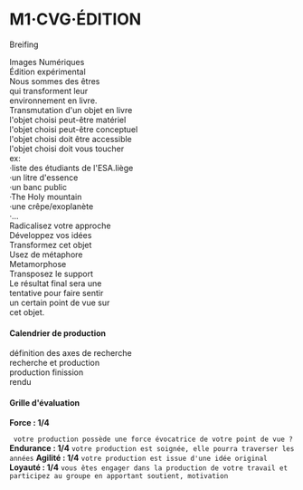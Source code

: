 # M1·CVG·ÉDITION

Breifing

Images Numériques<br/>Édition expérimental<br/>    Nous sommes des êtres<br/>    qui transforment leur <br/>    environnement en livre.<br/>Transmutation d'un objet en livre<br/>    l'objet choisi peut-être matériel <br/>    l'objet choisi peut-être conceptuel <br/>    l'objet choisi doit être accessible <br/>    l'objet choisi doit vous toucher <br/>    ex:<br/>        ·liste des étudiants de l'ESA.liège<br/>        ·un litre d'essence<br/>        ·un banc public<br/>        ·The Holy mountain<br/>        ·une crêpe/exoplanète<br/>        ·...<br/>    Radicalisez votre approche <br/>    Développez vos idées <br/>    Transformez cet objet<br/>    Usez de métaphore<br/>    Metamorphose<br/>    Transposez le support<br/>Le résultat final sera une <br/>tentative pour faire sentir <br/>un certain point de vue sur <br/>cet objet. <br/>

#### Calendrier de production

définition des axes de recherche<br/>recherche et production<br/>production finission<br/>rendu<br/>

#### Grille d'évaluation

**Force : 1/4**

` votre production possède une force évocatrice de votre point de vue ?`
**Endurance : 1/4**
`votre production est soignée, elle pourra traverser les années`
**Agilité : 1/4**
`votre production est issue d'une idée original`
**Loyauté : 1/4**
`vous êtes engager dans la production de votre travail et participez au groupe en apportant soutient, motivation`


